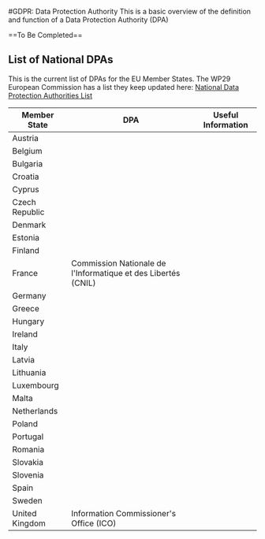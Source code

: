 #GDPR: Data Protection Authority
This is a basic overview of the definition and function of a Data Protection Authority (DPA)

==To Be Completed==

## List of National DPAs
This is the current list of DPAs for the EU Member States. The WP29 European Commission has a list they keep updated here: [National Data Protection Authorities List](http://ec.europa.eu/newsroom/article29/item-detail.cfm?item_id=612080)

| Member State | DPA | Useful Information|
|--------|--------|--------|
|Austria|||
|Belgium|||
|Bulgaria|||
|Croatia|||
|Cyprus|||
|Czech Republic|||
|Denmark|||
|Estonia|||
|Finland|||
|France|Commission Nationale de l'Informatique et des Libertés (CNIL)||
|Germany|||
|Greece|||
|Hungary|||
|Ireland|||
|Italy|||
|Latvia|||
|Lithuania|||
|Luxembourg|||
|Malta|||
|Netherlands|||
|Poland|||
|Portugal|||
|Romania|||
|Slovakia|||
|Slovenia|||
|Spain|||
|Sweden|||
|United Kingdom|Information Commissioner's Office (ICO)||